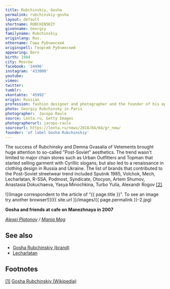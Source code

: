 ```yaml
---
title: Rubchinskiy, Gosha
permalink: rubchinskiy-gosha
layout: default
shortname: RUBCHINSKIY
givenname: Georgiy
familyname: Rubchinskiy
originlang: Rus.
othername: Гоша Рубчинский
originspell: Георгий Рубчинский
appearing: Born
birth: 1984
city: Moscow
facebook: '24496'
instagram: '433000'
youtube:
vimeo:
twitter:
tumblr:
vkontakte: '45992'
origin: Russian
profession: fashion designer and photographer and the founder of his eponymous brand
photo: Georgiy Rubchinsky in Paris
photographer:  Jacopo Raule
source: Lenta.ru, Getty Images
photographerurl: jacopo-raule
sourceurl: https://lenta.ru/news/2018/04/04/gr_new/
founder: 'of label Gosha Rubchinskiy'
---
```



The success of Rubchinsky and Demna Gvasalia of Vetements brought huge attention to so-called "Post-Soviet" aesthetics. The trend wasn't limited to major chain stores such as Urban Outfitters and Topman that started selling garment with Cyrillic slogans, but also led to a renaissance in clothing design in Russia and Ukraine. The list of brands that contributed to the Post-Soviet streetwear trend included Sputnik 1985, Volchok, Mech, Lecharlatan, R-SSA, Podmost, Syndicate, Otocyon, Artem Shumov, Anastasia Dokuchaeva, Yasya Minochkina, Turbo Yulia, Alexandr Rogov <span id="a2">[\[2\]](#f3)</span>.

![(Image correspondent to the article of “{{ page.title }}”. To see an image try another browser!)]({{ site.url }}/images/{{ page.permalink }}-2.jpg)

**Gosha and friends at cafe on Manezhnaya in 2007**

*[Alexei Platonov](platonov-alexei) / [Mania Mag](mania-mag)*

## See also

+ [Gosha Rubchinskiy (brand)](gosha-rubchinskiy)
+ [Lecharlatan](lecharlatan)

## Footnotes

[[1]](#a1) <span id="f1"></span> [Gosha Rubchinskiy (Wikipedia)](https://en.wikipedia.org/wiki/Gosha_Rubchinskiy)
